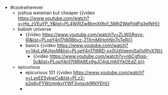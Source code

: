 - #cookwherever
	- joshua weisman but cheaper {{video https://www.youtube.com/watch?v=Hg_zVEuYP_Y&list=PL4WiRZw8bmXt9q1_5MhZWqfhIdFg3eINH}}
	- babish universe
		- {{video https://www.youtube.com/watch?v=ZLWGRgys-RI&list=PLopY4n17t8RBbvz-Z1XmMIHohNn7oTeRj}}
		- basics {{video https://www.youtube.com/watch?v=1AxLzMJIgxM&list=PLopY4n17t8RD-xx0UdVqemiSa0sRfyX19}}
			- {{video https://www.youtube.com/watch?v=nbCgfiqq-5c&list=PLopY4n17t8RA8Ex9gJC4gLHA0YkOEdZ-b}}
	- epicurious
		- epicurious 101 {{video https://www.youtube.com/watch?v=LsnEE5ykwCs&list=PLz3-p2q6vFYWzmnkvjYWF3vnxckIRNYEH}}
		-